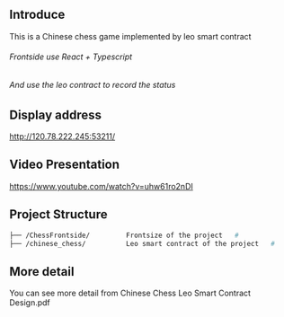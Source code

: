 ## Introduce
This is a Chinese chess game implemented by leo smart contract

###### Frontside use React + Typescript
###### And use the leo contract to record the status

## Display address
http://120.78.222.245:53211/

## Video Presentation
https://www.youtube.com/watch?v=uhw61ro2nDI

## Project Structure

```bash
├── /ChessFrontside/         Frontsize of the project   # 
├── /chinese_chess/          Leo smart contract of the project   # 
```

## More detail
You can see more detail from Chinese Chess Leo Smart Contract Design.pdf

